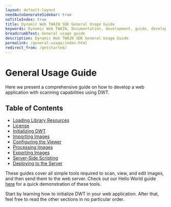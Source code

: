 ```yaml
---
layout: default-layout
needAutoGenerateSidebar: true
noTitleIndex: true
title: Dynamic Web TWAIN SDK General Usage Guide
keywords: Dynamic Web TWAIN, Documentation, development, guide, development guide, basic, basic guide, general, general guide
breadcrumbText: General usage guide
description: Dynamic Web TWAIN SDK General Usage Guide
permalink: /general-usage/index.html
redirect_from: /getstarted/
---
```


# General Usage Guide

<!--
- Originally called Fundamental Features, implies this is prerequisite knowledge that requires more understanding of the product, renamed basic "Basic" to imply this is easy and sufficient to use on its own
- Lay out article dependencies - first article is necessary for all others, but no need for strict reading order past first article
-->

Here we present a comprehensive guide on how to develop a web application with scanning capabilities using DWT.

## Table of Contents

- [Loading Library Resources]({{site.general-usage}}resource-loading.html)
- [License]({{site.general-usage}}initialization.html)
- [Initializing DWT]({{site.general-usage}}license.html)
- [Importing Images]({{site.general-usage}}image-import/index.html)
- [Configuring the Viewer]({{site.general-usage}}viewer-configuration.html)
- [Processing Images]({{site.general-usage}}image-processing/index.html)
- [Exporting Images]({{site.general-usage}}image-export/index.html)
- [Server-Side Scripting]({{site.general-usage}}server-side-scripting.html)
- [Deploying to the Server]({{site.general-usage}}server-deployment.html)

These guides cover all simple tools required to scan, view, and edit images, and then send them to the web server. Check out our Hello World guide [here]({{site.hello-world}}) for a quick demonstration of these tools.

Start by learning how to initialize DWT in your web application. After that, feel free to read the other sections in no particular order.